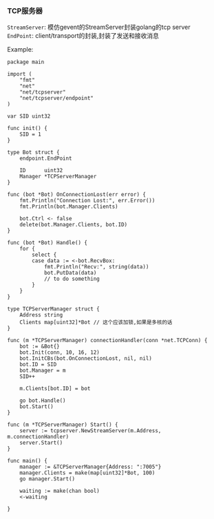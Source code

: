 ### TCP服务器 ###

`StreamServer`: 模仿gevent的StreamServer封装golang的tcp server  
`EndPoint`: client/transport的封装,封装了发送和接收消息


Example:

    package main
    
    import (
    	"fmt"
    	"net"
    	"net/tcpserver"
    	"net/tcpserver/endpoint"
    )
    
    var SID uint32
    
    func init() {
    	SID = 1
    }
    
    type Bot struct {
    	endpoint.EndPoint

    	ID      uint32
    	Manager *TCPServerManager
    }
    
    func (bot *Bot) OnConnectionLost(err error) {
    	fmt.Println("Connection Lost:", err.Error())
        fmt.Println(bot.Manager.Clients)

    	bot.Ctrl <- false
    	delete(bot.Manager.Clients, bot.ID)
    }
    
    func (bot *Bot) Handle() {
    	for {
    		select {
    		case data := <-bot.RecvBox:
    			fmt.Println("Recv:", string(data))
    			bot.PutData(data)
    			// to do something
    		}
    	}
    }
    
    type TCPServerManager struct {
    	Address string
    	Clients map[uint32]*Bot // 这个应该加锁,如果是多核的话
    }
    
    func (m *TCPServerManager) connectionHandler(conn *net.TCPConn) {
    	bot := &Bot{}
    	bot.Init(conn, 10, 16, 12)
    	bot.InitCBs(bot.OnConnectionLost, nil, nil)
    	bot.ID = SID
    	bot.Manager = m
    	SID++
    
    	m.Clients[bot.ID] = bot
    
    	go bot.Handle()
    	bot.Start()
    }
    
    func (m *TCPServerManager) Start() {
    	server := tcpserver.NewStreamServer(m.Address, m.connectionHandler)
    	server.Start()
    }
    
    func main() {
    	manager := &TCPServerManager{Address: ":7005"}
    	manager.Clients = make(map[uint32]*Bot, 100)
    	go manager.Start()
    
    	waiting := make(chan bool)
    	<-waiting
    
    }
